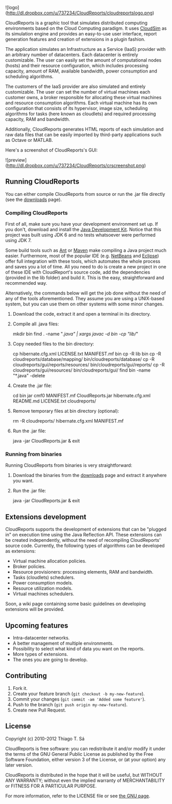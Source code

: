 ![logo] (http://dl.dropbox.com/u/737234/CloudReports/cloudreportslogo.png)

CloudReports is a graphic tool that simulates distributed computing environments based
on the Cloud Computing paradigm. It uses [CloudSim][cloudsim] as its simulation
engine and provides an easy-to-use user interface, report generation features and
creation of extensions in a plugin fashion.

The application simulates an Infrastructure as a Service (IaaS) provider with an 
arbitrary number of datacenters. Each datacenter is entirely customizable. The user
can easily set the amount of computational nodes (hosts) and their resource configuration,
which includes processing capacity, amount of RAM, available bandwidth, power consumption
and scheduling algorithms.

The customers of the IaaS provider are also simulated and entirely customizable. The user
can set the number of virtual machines each customer owns, a broker responsible for allocating
these virtual machines and resource consumption algorithms. Each virtual machine has its own
configuration that consists of its hypervisor, image size, scheduling algorithms for
tasks (here known as cloudlets) and required processing capacity, RAM and bandwidth.

Additionally, CloudReports generates HTML reports of each simulation and raw data files that
can be easily imported by third-party applications such as Octave or MATLAB.

Here's a screenshot of CloudReports's GUI:

![preview] (http://dl.dropbox.com/u/737234/CloudReports/crscreenshot.png)


## Running CloudReports

You can either compile CloudReports from source or run the .jar file directly (see the
[downloads][downloadspage] page).

### Compiling CloudReports

First of all, make sure you have your development environment set up. If you don't,
download and install the [Java Development Kit][jdk]. Notice that this project was built
using JDK 6 and no tests whatsoever were performed using JDK 7.

Some build tools such as [Ant][ant] or [Maven][maven] make compiling a Java project much easier.
Furthermore, most of the popular IDE (e.g. [NetBeans][netbeans] and [Eclipse][eclipse]) offer full 
integration with these tools, which automates the whole process and saves you a lot of time. All
you need to do is create a new project in one of these IDE with CloudReport's source code, add the
dependencies (provided in the lib folder) and build it. This is the easy, straightforward and
recommended way.

Alternatively, the commands below will get the job done without the need of any of the tools
aforementioned. They assume you are using a UNIX-based system, but you can use them on other
systems with some minor changes.

1. Download the code, extract it and open a terminal in its directory.

2. Compile all .java files:

    mkdir bin
    find . -name "*.java" | xargs javac -d bin -cp "lib/*"

3. Copy needed files to the bin directory:

    cp hibernate.cfg.xml LICENSE.txt MANIFEST.mf bin
    cp -R lib bin
    cp -R cloudreports/database/mapping/ bin/cloudreports/database/
    cp -R cloudreports/gui/reports/resources/ bin/cloudreports/gui/reports/
    cp -R cloudreports/gui/resources/ bin/cloudreports/gui/
    find bin -name "*.java" -delete

4. Create the .jar file:

    cd bin
    jar cmf0 MANIFEST.mf CloudReports.jar hibernate.cfg.xml README.md LICENSE.txt cloudreports/

5. Remove temporary files at bin directory (optional):

    rm -R cloudreports/ hibernate.cfg.xml  MANIFEST.mf

6. Run the .jar file:

    java -jar CloudReports.jar & exit


### Running from binaries

Running CloudReports from binaries is very straightforward:

1. Download the binaries from the [downloads][downloadspage] page and extract it anywhere you want.

2. Run the .jar file:

    java -jar CloudReports.jar & exit


## Extensions development

CloudReports supports the development of extensions that can be "plugged in" on execution time using
the Java Reflection API. These extensions can be created independently, without the need of recompiling 
CloudReports' source code. Currently, the following types of algorithms can be developed as extensions:

- Virtual machine allocation policies.
- Broker policies.
- Resource provisioners: processing elements, RAM and bandwidth.
- Tasks (cloudlets) schedulers.
- Power consumption models.
- Resource utilization models.
- Virtual machines schedulers.

Soon, a wiki page containing some basic guidelines on developing extensions will be provided.

## Upcoming features

- Intra-datacenter networks.
- A better management of multiple environments.
- Possibility to select what kind of data you want on the reports.
- More types of extensions.
- The ones you are going to develop.

## Contributing

1. Fork it.
2. Create your feature branch (`git checkout -b my-new-feature`).
3. Commit your changes (`git commit -am 'Added some feature'`).
4. Push to the branch (`git push origin my-new-feature`).
5. Create new Pull Request.

## License

Copyright (c) 2010-2012 Thiago T. Sá

CloudReports is free software: you can redistribute it and/or modify
it under the terms of the GNU General Public License as published by
the Free Software Foundation, either version 3 of the License, or
(at your option) any later version.

CloudReports is distributed in the hope that it will be useful,
but WITHOUT ANY WARRANTY; without even the implied warranty of
MERCHANTABILITY or FITNESS FOR A PARTICULAR PURPOSE.

For more information, refer to the LICENSE file or see [the GNU page][gnu].

[cloudsim]: http://www.cloudbus.org/cloudsim/
[downloadspage]: https://github.com/thiagotts/CloudReports/downloads
[netbeans]:http://netbeans.org/
[eclipse]: http://www.eclipse.org/
[jdk]: http://www.oracle.com/technetwork/java/javase/downloads/index.html
[ant]:http://ant.apache.org/
[maven]: http://maven.apache.org/
[gnu]: http://www.gnu.org/licenses

